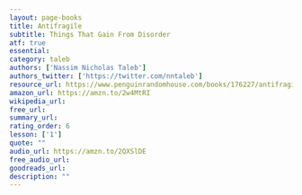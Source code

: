 ```yaml
---
layout: page-books
title: Antifragile
subtitle: Things That Gain From Disorder
atf: true
essential: 
category: taleb
authors: ['Nassim Nicholas Taleb']
authors_twitter: ['https://twitter.com/nntaleb']
resource_url: https://www.penguinrandomhouse.com/books/176227/antifragile-by-nassim-nicholas-taleb/
amazon_url: https://amzn.to/2w4MtRI
wikipedia_url: 
free_url: 
summary_url: 
rating_order: 6
lesson: ['1']
quote: ""
audio_url: https://amzn.to/2QXSlDE
free_audio_url: 
goodreads_url: 
description: ""
---
```

